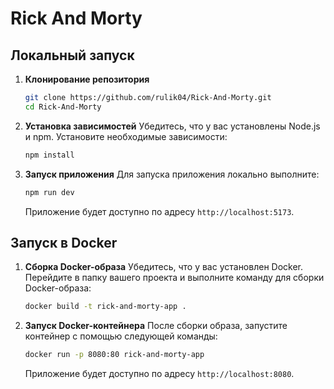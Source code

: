 # Rick And Morty

## Локальный запуск

1. **Клонирование репозитория**

    ```bash
    git clone https://github.com/rulik04/Rick-And-Morty.git
    cd Rick-And-Morty
    ```

2. **Установка зависимостей**
   Убедитесь, что у вас установлены Node.js и npm. Установите необходимые зависимости:

    ```bash
    npm install
    ```

3. **Запуск приложения**
   Для запуска приложения локально выполните:
    ```bash
    npm run dev
    ```
    Приложение будет доступно по адресу `http://localhost:5173`.

## Запуск в Docker

1. **Сборка Docker-образа**
   Убедитесь, что у вас установлен Docker. Перейдите в папку вашего проекта и выполните команду для сборки Docker-образа:

    ```bash
    docker build -t rick-and-morty-app .
    ```

2. **Запуск Docker-контейнера**
   После сборки образа, запустите контейнер с помощью следующей команды:
    ```bash
    docker run -p 8080:80 rick-and-morty-app
    ```
    Приложение будет доступно по адресу `http://localhost:8080`.
